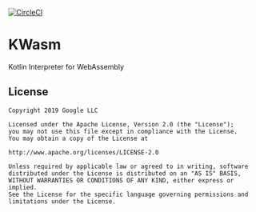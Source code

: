 [![CircleCI](https://circleci.com/gh/jasonwyatt/KWasm/tree/master.svg?style=svg)](https://circleci.com/gh/jasonwyatt/KWasm/tree/master)

# KWasm
Kotlin Interpreter for WebAssembly

## License

```
Copyright 2019 Google LLC 

Licensed under the Apache License, Version 2.0 (the "License");
you may not use this file except in compliance with the License.
You may obtain a copy of the License at

http://www.apache.org/licenses/LICENSE-2.0

Unless required by applicable law or agreed to in writing, software
distributed under the License is distributed on an "AS IS" BASIS,
WITHOUT WARRANTIES OR CONDITIONS OF ANY KIND, either express or implied.
See the License for the specific language governing permissions and
limitations under the License.
```
